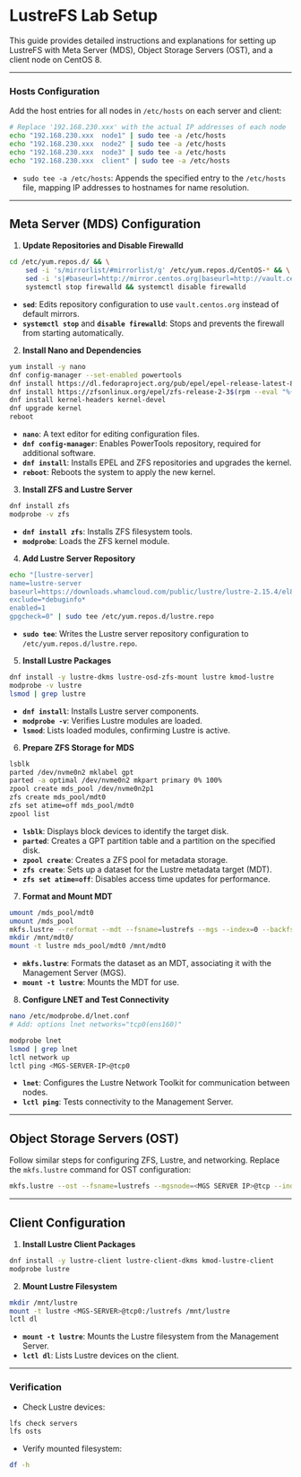 # LustreFS Lab Setup

This guide provides detailed instructions and explanations for setting up LustreFS with Meta Server (MDS), Object Storage Servers (OST), and a client node on CentOS 8.

---

### Hosts Configuration

Add the host entries for all nodes in `/etc/hosts` on each server and client:

```bash
# Replace '192.168.230.xxx' with the actual IP addresses of each node
echo "192.168.230.xxx  node1" | sudo tee -a /etc/hosts
echo "192.168.230.xxx  node2" | sudo tee -a /etc/hosts
echo "192.168.230.xxx  node3" | sudo tee -a /etc/hosts
echo "192.168.230.xxx  client" | sudo tee -a /etc/hosts
```
- `sudo tee -a /etc/hosts`: Appends the specified entry to the `/etc/hosts` file, mapping IP addresses to hostnames for name resolution.

---

## Meta Server (MDS) Configuration

1. **Update Repositories and Disable Firewalld**

```bash
cd /etc/yum.repos.d/ && \
    sed -i 's/mirrorlist/#mirrorlist/g' /etc/yum.repos.d/CentOS-* && \
    sed -i 's|#baseurl=http://mirror.centos.org|baseurl=http://vault.centos.org|g' /etc/yum.repos.d/CentOS-* && \
    systemctl stop firewalld && systemctl disable firewalld
```
- **`sed`**: Edits repository configuration to use `vault.centos.org` instead of default mirrors.
- **`systemctl stop`** and **`disable firewalld`**: Stops and prevents the firewall from starting automatically.

2. **Install Nano and Dependencies**

```bash
yum install -y nano
dnf config-manager --set-enabled powertools
dnf install https://dl.fedoraproject.org/pub/epel/epel-release-latest-8.noarch.rpm
dnf install https://zfsonlinux.org/epel/zfs-release-2-3$(rpm --eval "%{dist}").noarch.rpm
dnf install kernel-headers kernel-devel
dnf upgrade kernel
reboot
```
- **`nano`**: A text editor for editing configuration files.
- **`dnf config-manager`**: Enables PowerTools repository, required for additional software.
- **`dnf install`**: Installs EPEL and ZFS repositories and upgrades the kernel.
- **`reboot`**: Reboots the system to apply the new kernel.

3. **Install ZFS and Lustre Server**

```bash
dnf install zfs
modprobe -v zfs
```
- **`dnf install zfs`**: Installs ZFS filesystem tools.
- **`modprobe`**: Loads the ZFS kernel module.

4. **Add Lustre Server Repository**

```bash
echo "[lustre-server]
name=lustre-server
baseurl=https://downloads.whamcloud.com/public/lustre/lustre-2.15.4/el8.9/server/
exclude=*debuginfo*
enabled=1
gpgcheck=0" | sudo tee /etc/yum.repos.d/lustre.repo
```
- **`sudo tee`**: Writes the Lustre server repository configuration to `/etc/yum.repos.d/lustre.repo`.

5. **Install Lustre Packages**

```bash
dnf install -y lustre-dkms lustre-osd-zfs-mount lustre kmod-lustre
modprobe -v lustre
lsmod | grep lustre
```
- **`dnf install`**: Installs Lustre server components.
- **`modprobe -v`**: Verifies Lustre modules are loaded.
- **`lsmod`**: Lists loaded modules, confirming Lustre is active.

6. **Prepare ZFS Storage for MDS**

```bash
lsblk
parted /dev/nvme0n2 mklabel gpt
parted -a optimal /dev/nvme0n2 mkpart primary 0% 100%
zpool create mds_pool /dev/nvme0n2p1
zfs create mds_pool/mdt0
zfs set atime=off mds_pool/mdt0
zpool list
```
- **`lsblk`**: Displays block devices to identify the target disk.
- **`parted`**: Creates a GPT partition table and a partition on the specified disk.
- **`zpool create`**: Creates a ZFS pool for metadata storage.
- **`zfs create`**: Sets up a dataset for the Lustre metadata target (MDT).
- **`zfs set atime=off`**: Disables access time updates for performance.

7. **Format and Mount MDT**

```bash
umount /mds_pool/mdt0
umount /mds_pool
mkfs.lustre --reformat --mdt --fsname=lustrefs --mgs --index=0 --backfstype=zfs mds_pool/mdt0
mkdir /mnt/mdt0/
mount -t lustre mds_pool/mdt0 /mnt/mdt0
```
- **`mkfs.lustre`**: Formats the dataset as an MDT, associating it with the Management Server (MGS).
- **`mount -t lustre`**: Mounts the MDT for use.

8. **Configure LNET and Test Connectivity**

```bash
nano /etc/modprobe.d/lnet.conf
# Add: options lnet networks="tcp0(ens160)"

modprobe lnet
lsmod | grep lnet
lctl network up
lctl ping <MGS-SERVER-IP>@tcp0
```
- **`lnet`**: Configures the Lustre Network Toolkit for communication between nodes.
- **`lctl ping`**: Tests connectivity to the Management Server.

---

## Object Storage Servers (OST)

Follow similar steps for configuring ZFS, Lustre, and networking. Replace the `mkfs.lustre` command for OST configuration:

```bash
mkfs.lustre --ost --fsname=lustrefs --mgsnode=<MGS SERVER IP>@tcp --index=0 --backfstype=zfs ost_pool1/ost0
```

---

## Client Configuration

1. **Install Lustre Client Packages**

```bash
dnf install -y lustre-client lustre-client-dkms kmod-lustre-client
modprobe lustre
```

2. **Mount Lustre Filesystem**

```bash
mkdir /mnt/lustre
mount -t lustre <MGS-SERVER>@tcp0:/lustrefs /mnt/lustre
lctl dl
```
- **`mount -t lustre`**: Mounts the Lustre filesystem from the Management Server.
- **`lctl dl`**: Lists Lustre devices on the client.

---

### Verification

- Check Lustre devices:

```bash
lfs check servers
lfs osts
```
- Verify mounted filesystem:

```bash
df -h
